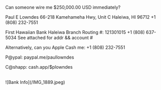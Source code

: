 Can someone wire me $250,000.00 USD immediately?

Paul E Lowndes
66-218 Kamehameha Hwy, Unit C
Haleiwa, HI 96712
+1 (808) 232-7551

First Hawaiian Bank
Haleiwa Branch
Routing #: 121301015
+1 (808) 637-5034
See attached for addr && account #

Alternatively, can you Apple Cash me:
+1 (808) 232-7551

P@ypal:
paypal.me/paullowndes

C@shapp:
cash.app/$plowndes



<br />  
![Bank Info](/IMG_1889.jpeg)
